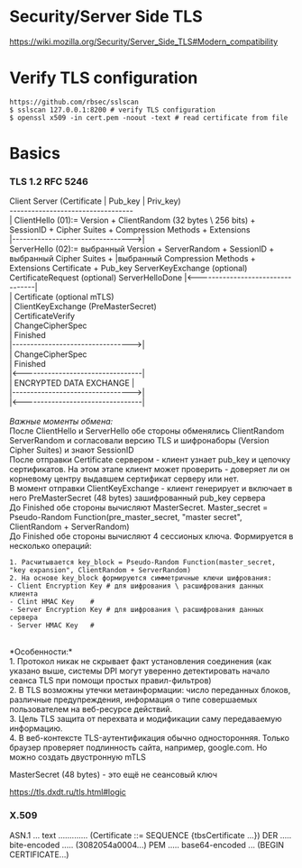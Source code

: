 # Security/Server Side TLS
https://wiki.mozilla.org/Security/Server_Side_TLS#Modern_compatibility

# Verify TLS configuration
```
https://github.com/rbsec/sslscan
$ sslscan 127.0.0.1:8200 # verify TLS configuration
$ openssl x509 -in cert.pem -noout -text # read certificate from file 

```

# Basics

### TLS 1.2 RFC 5246<br>

Client				                Server (Certificate | Pub_key | Priv_key)<br>
*----------------------------------*<br>
| ClientHello (01):= Version + ClientRandom (32 bytes \ 256 bits) + SessionID + Cipher Suites + Compression Methods + Extensions<br>
|--------------------------------->|<br>
	    			                ServerHello (02):= выбранный Version + ServerRandom + SessionID + выбранный Cipher Suites + |выбранный Compression Methods + Extensions
				                    Certificate + Pub_key
		 		                    ServerKeyExchange (optional)
				                    CertificateRequest (optional)
			                	    ServerHelloDone
|<---------------------------------|<br>
| Certificate (optional mTLS)<br>
| ClientKeyExchange (PreMasterSecret)<br>
| CertificateVerify <br>
| ChangeCipherSpec<br>
| Finished    <br>
|--------------------------------->|<br>
|				                    ChangeCipherSpec<br>
|				                    Finished<br>
|<---------------------------------|<br>
|     ENCRYPTED DATA EXCHANGE      |<br>
|--------------------------------->|<br>
|<---------------------------------|<br>
<br>
*Важные моменты обмена:*<br>
После ClientHello и ServerHello обе стороны обменялись ClientRandom ServerRandom и согласовали версию TLS и шифронаборы (Version Cipher Suites) и знают SessionID<br>
После отправки Certificate сервером - клиент узнает pub_key и цепочку сертификатов. На этом этапе клиент может проверить - доверяет ли он корневому центру выдавшем сертификат серверу или нет.<br>
В момент отправки ClientKeyExchange - клиент генерирует и включает в него PreMasterSecret (48 bytes) зашифрованный pub_key сервера<br> 
До Finished обе стороны вычисляют MasterSecret. Master_secret = Pseudo-Random Function(pre_master_secret, "master secret", ClientRandom + ServerRandom)<br> 
До Finished обе стороны вычисляют 4 сессионых ключа. Формируется в несколько операций:<br>
```
1. Расчитывается key_block = Pseudo-Random Function(master_secret, "key expansion", ClientRandom + ServerRandom)
2. На основе key_block формируются симметричные ключи шифрования:
- Client Encryption Key # для шифрования \ расшифрования данных клиента
- Clint HMAC Key 	# 
- Server Encryption Key # для шифрования \ расшифрования данных сервера
- Server HMAC Key	# 
```

<br>
*Особенности:*<br>
1. Протокол никак не скрывает факт установления соединения (как указано выше, системы DPI могут уверенно детектировать начало сеанса TLS при помощи простых правил-фильтров)<br>
2. В TLS возможны утечки метаинформации: число переданных блоков, различные предупреждения, информация о типе совершаемых пользователем на веб-ресурсе действий. <br>
3. Цель TLS защита от перехвата и модификации саму передаваемую информацию.<br>
4. В веб-контексте TLS-аутентификация обычно односторонняя. Только браузер проверяет подлинность сайта, например, google.com. Но можно создать двустронную mTLS<br>


MasterSecret (48 bytes) - это ещё не сеансовый ключ

https://tls.dxdt.ru/tls.html#logic

### X.509
ASN.1 ... text ............. (Certificate ::= SEQUENCE {tbsCertificate ...})
DER ..... bite-encoded ..... (3082054a0004...)
PEM ..... base64-encoded ... (BEGIN CERTIFICATE...)

